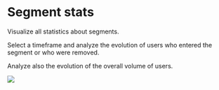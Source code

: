 # Segment stats

Visualize all statistics about segments.&#x20;

Select a timeframe and analyze the evolution of users who entered the segment or who were removed.&#x20;

Analyze also the evolution of the overall volume of users.

![](<../../../.gitbook/assets/Capture d’écran 2022-06-28 à 17.55.19.png>)
